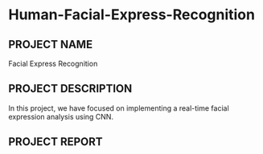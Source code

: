 # Human-Facial-Express-Recognition

## PROJECT NAME
Facial Express Recognition

## PROJECT DESCRIPTION
In this project, we have focused on implementing a real-time facial expression analysis using CNN.

## PROJECT REPORT


